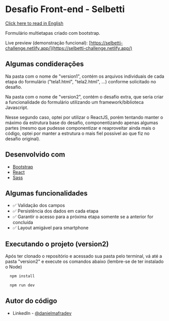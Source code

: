 # Desafio Front-end - Selbetti

[Click here to read in English](https://github.com/DanielMafra/selbetti-challenge/readme.md)

Formulário multietapas criado com bootstrap.

Live preview (demonstração funcional): [https://selbetti-challenge.netlify.app/](https://selbetti-challenge.netlify.app/)

## Algumas condiderações

Na pasta com o nome de "version1", contém os arquivos individuais de cada etapa do formulário ("tela1.html", "tela2.html", ...) conforme solicitado no desafio.

Na pasta com o nome de "version2", contém o desafio extra, que seria criar a funcionalidade do formulário utilizando um framework/biblioteca Javascript.

Nesse segundo caso, optei por utilizar o ReactJS, porém tentando manter o máximo da estrutura base do desafio, componentizando apenas algumas partes (mesmo que pudesse componentizar e reaproveitar ainda mais o código, optei por manter a estrutura o mais fiel possível ao que fiz no desafio original).

## Desenvolvido com

* [Bootstrap](https://nodejs.org/en/)
* [React](https://reactjs.org/)
* [Sass](https://sass-lang.com/)

## Algumas funcionalidades

* ✅ Validação dos campos
* ✅ Persistência dos dados em cada etapa
* ✅ Garantir o acesso para a próxima etapa somente se a anterior for concluída
* ✅ Layout amigável para smartphone

## Executando o projeto (version2)

Após ter clonado o repositório e acessado sua pasta pelo terminal, vá até a pasta "version2" e execute os comandos abaixo (lembre-se de ter instalado o Node)

```bash
  npm install
```

```bash
  npm run dev
```

## Autor do código

- LinkedIn - [@danielmafradev](https://linkedin.com/in/danielmafradev)
